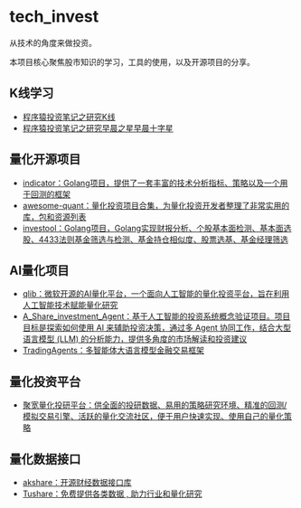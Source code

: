 # tech_invest

从技术的角度来做投资。

本项目核心聚焦股市知识的学习，工具的使用，以及开源项目的分享。

## K线学习

- [程序猿投资笔记之研究K线](https://mp.weixin.qq.com/s/edKjMuc6ugPNRdfT8ZcyCw)
- [程序猿投资笔记之研究早晨之星早晨十字星](https://mp.weixin.qq.com/s/IuuX0yKGQv7TMa1YdljkJQ)

## 量化开源项目

- [indicator：Golang项目，提供了一套丰富的技术分析指标、策略以及一个用于回测的框架](https://github.com/cinar/indicator)
- [awesome-quant：量化投资项目合集，为量化投资开发者整理了非常实用的库，包和资源列表](https://github.com/wilsonfreitas/awesome-quant)
- [investool：Golang项目，Golang实现财报分析、个股基本面检测、基本面选股、4433法则基金筛选与检测、基金持仓相似度、股票选基、基金经理筛选](https://github.com/axiaoxin-com/investool)

## AI量化项目

- [qlib：微软开源的AI量化平台，一个面向人工智能的量化投资平台，旨在利用人工智能技术赋能量化研究](https://github.com/microsoft/qlib)
- [A_Share_investment_Agent：基于人工智能的投资系统概念验证项目。项目目标是探索如何使用 AI 来辅助投资决策，通过多 Agent 协同工作，结合大型语言模型 (LLM) 的分析能力，提供多角度的市场解读和投资建议](https://github.com/24mlight/A_Share_investment_Agent)
- [TradingAgents：多智能体大语言模型金融交易框架](https://github.com/TauricResearch/TradingAgents)

## 量化投资平台

- [聚宽量化投研平台：供全面的投研数据、易用的策略研究环境、精准的回测/模拟交易引擎、活跃的量化交流社区，便于用户快速实现、使用自己的量化策略](https://www.joinquant.com/)

## 量化数据接口

- [akshare：开源财经数据接口库](https://github.com/akfamily/akshare)
- [Tushare：免费提供各类数据 , 助力行业和量化研究](https://tushare.pro/)
